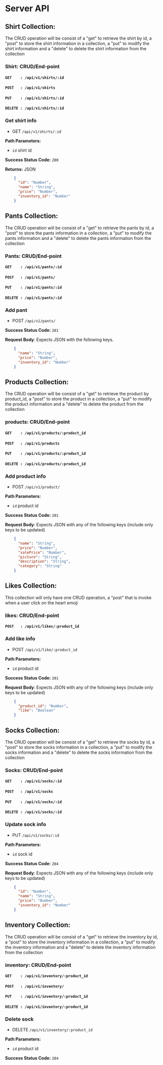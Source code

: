 # Server API

## Shirt Collection:
The CRUD operation will be consist of a "get" to retrieve the shirt by id, a "post" to store the shirt information in a collection, a "put" to modify the shirt information and a "delete" to delete the shirt information from the collection

### Shirt: CRUD/End-point
#### ```GET    : /api/v1/shirts/:id```
#### ```POST   : /api/v1/shirts```
#### ```PUT    : /api/v1/shirts/:id```
#### ```DELETE : /api/v1/shirts/:id```

### Get shirt info
  * GET `/api/v1/shirts/:id`

**Path Parameters:**
  * `id` shirt id

**Success Status Code:** `200`

**Returns:** JSON

```json
    {
      "id": "Number",
      "name": "String",
      "price": "Number",
      "inventory_id": "Number"
    }
```

## Pants Collection:
The CRUD operation will be consist of a "get" to retrieve the pants by id, a "post" to store the pants information in a collection, a "put" to modify the pants information and a "delete" to delete the pants information from the collection

### Pants: CRUD/End-point
#### ```GET    : /api/v1/pants/:id```
#### ```POST   : /api/v1/pants/```
#### ```PUT    : /api/v1/pants/:id```
#### ```DELETE : /api/v1/pants/:id```

### Add pant
  * POST `/api/v1/pants/`

**Success Status Code:** `201`

**Request Body**: Expects JSON with the following keys.

```json
    {
      "name": "String",
      "price": "Number",
      "inventory_id": "Number"
    }
```

## Products Collection:
The CRUD operation will be consist of a "get" to retrieve the product by product_id, a "post" to store the product in a collection, a "put" to modify the product information and a "delete" to delete the product from the collection

### products: CRUD/End-point
#### ```GET    : /api/v1/products/:product_id```
#### ```POST   : /api/v1/products```
#### ```PUT    : /api/v1/products/:product_id```
#### ```DELETE : /api/v1/products/:product_id```

### Add product info
  * POST `/api/v1/product/`

**Path Parameters:**
  * `id` product id

**Success Status Code:** `201`

**Request Body**: Expects JSON with any of the following keys (include only keys to be updated)

```json
    {
      "name": "String",
      "price": "Number",
      "salePrice": "Number",
      "picture": "String",
      "description": "String",
      "category": "String"
    }
```

## Likes Collection:
This collection will only have one CRUD operation,  a "post" that is invoke when a user click on the heart emoji

### likes: CRUD/End-point
#### ```POST   : /api/v1/likes/:product_id```

### Add like info
  * POST `/api/v1/like/:product_id`

**Path Parameters:**
  * `id` product id

**Success Status Code:** `201`

**Request Body**: Expects JSON with any of the following keys (include only keys to be updated)

```json
    {
      "product_id": "Number",
      "like": "Boolean"
    }
```
## Socks Collection:
The CRUD operation will be consist of a "get" to retrieve the socks by id, a "post" to store the socks information in a collection, a "put" to modify the socks information and a "delete" to delete the socks information from the collection

### Socks: CRUD/End-point
#### ```GET    : /api/v1/socks/:id```
#### ```POST   : /api/v1/socks```
#### ```PUT    : /api/v1/socks/:id```
#### ```DELETE : /api/v1/socks/:id```

### Update sock info
  * PUT `/api/v1/socks/:id`

**Path Parameters:**
  * `id` sock id

**Success Status Code:** `204`

**Request Body**: Expects JSON with any of the following keys (include only keys to be updated)

```json
    {
      "id": "Number",
      "name": "String",
      "price": "Number",
      "inventory_id": "Number"
    }
```

## Inventory Collection:
The CRUD operation will be consist of a "get" to retrieve the inventory by id, a "post" to store the inventory information in a collection, a "put" to modify the inventory information and a "delete" to delete the inventory information from the collection

### inventory: CRUD/End-point
#### ```GET    : /api/v1/inventory/:product_id```
#### ```POST   : /api/v1/inventory/```
#### ```PUT    : /api/v1/inventory/:product_id```
#### ```DELETE : /api/v1/inventory/:product_id```

### Delete sock
  * DELETE `/api/v1/inventory/:product_id`

**Path Parameters:**
  * `id` product id

**Success Status Code:** `204`
